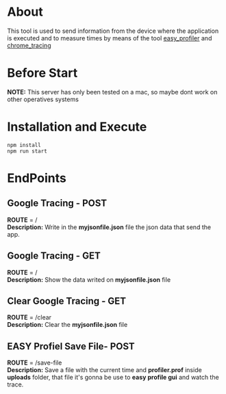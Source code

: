 # About

This tool is used to send information from the device where the application is executed and to measure times by means of the tool   [easy_profiler][1] and [chrome_tracing][2]

# Before Start

**NOTE:** This server  has only been tested on a mac, so maybe dont work on other operatives systems

# Installation and Execute
 ``
npm install 
``  
``
npm run start
``

# EndPoints

## Google Tracing - POST
**ROUTE** = /  
**Description:** Write in the **myjsonfile.json** file the json data that send the app.

## Google Tracing - GET
**ROUTE** = /  
**Description:** Show the data writed on **myjsonfile.json** file

## Clear Google Tracing - GET
**ROUTE** = /clear  
**Description:** Clear the **myjsonfile.json** file

## EASY Profiel Save File- POST
**ROUTE** = /save-file  
**Description:** Save a file with the current time and **profiler.prof** inside **uploads** folder, that file it's gonna be use to 
**easy profile gui** and watch the trace.

[1]: https://github.com/YOU-i-Labs/easy_profiler
[2]: chrome://tracing/